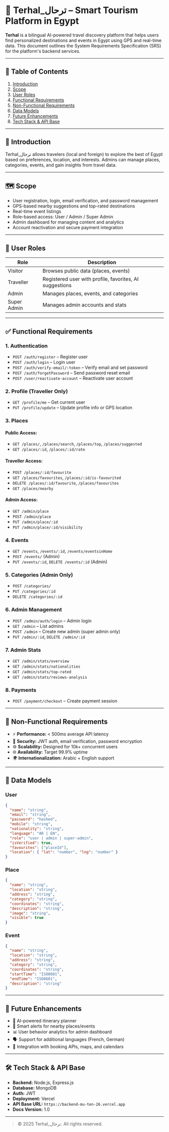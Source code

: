 
# 📌 Terhal_ترحال – Smart Tourism Platform in Egypt

**Terhal** is a bilingual AI-powered travel discovery platform that helps users find personalized destinations and events in Egypt using GPS and real-time data. This document outlines the System Requirements Specification (SRS) for the platform's backend services.

---

## 📖 Table of Contents

1. [Introduction](#introduction)
2. [Scope](#scope)
3. [User Roles](#user-roles)
4. [Functional Requirements](#functional-requirements)
5. [Non-Functional Requirements](#non-functional-requirements)
6. [Data Models](#data-models)
7. [Future Enhancements](#future-enhancements)
8. [Tech Stack & API Base](#tech-stack--api-base)

---

## 📍 Introduction

Terhal_ترحال allows travelers (local and foreign) to explore the best of Egypt based on preferences, location, and interests. Admins can manage places, categories, events, and gain insights from travel data.

---

## 🗺️ Scope

- User registration, login, email verification, and password management
- GPS-based nearby suggestions and top-rated destinations
- Real-time event listings
- Role-based access: User / Admin / Super Admin
- Admin dashboard for managing content and analytics
- Account reactivation and secure payment integration

---

## 👥 User Roles

| Role         | Description                                      |
|--------------|--------------------------------------------------|
| Visitor      | Browses public data (places, events)             |
| Traveller    | Registered user with profile, favorites, AI suggestions |
| Admin        | Manages places, events, and categories           |
| Super Admin  | Manages admin accounts and stats                 |

---

## ✅ Functional Requirements

### 1. **Authentication**

- `POST /auth/register` – Register user
- `POST /auth/login` – Login user
- `POST /auth/verify-email/:token` – Verify email and set password
- `POST /auth/forgetPassword` – Send password reset email
- `POST /user/reactivate-account` – Reactivate user account

### 2. **Profile (Traveller Only)**

- `GET /profile/me` – Get current user
- `PUT /profile/update` – Update profile info or GPS location

### 3. **Places**

#### Public Access:
- `GET /places/`, `/places/search`, `/places/top`, `/places/suggested`
- `GET /places/:id`, `/places/:id/rate`

#### Traveller Access:
- `POST /places/:id/favourite`
- `GET /places/favourites`, `/places/:id/is-favourited`
- `DELETE /places/:id/favourite`, `/places/favourites`
- `GET /places/nearby`

#### Admin Access:
- `GET /admin/place`
- `POST /admin/place`
- `PUT /admin/place/:id`
- `PUT /admin/place/:id/visibility`

### 4. **Events**

- `GET /events`, `/events/:id`, `/events/eventsinHome`
- `POST /events/` (Admin)
- `PUT /events/:id`, `DELETE /events/:id` (Admin)

### 5. **Categories (Admin Only)**

- `POST /categories/`
- `PUT /categories/:id`
- `DELETE /categories/:id`

### 6. **Admin Management**

- `POST /admin/auth/login` – Admin login
- `GET /admin` – List admins
- `POST /admin` – Create new admin (super admin only)
- `PUT /admin/:id`, `DELETE /admin/:id`

### 7. **Admin Stats**

- `GET /admin/stats/overview`
- `GET /admin/stats/nationalities`
- `GET /admin/stats/top-rated`
- `GET /admin/stats/reviews-analysis`

### 8. **Payments**

- `POST /payment/checkout` – Create payment session

---

## 🧪 Non-Functional Requirements

- ⚡ **Performance:** < 500ms average API latency
- 🔐 **Security:** JWT auth, email verification, password encryption
- ⚙️ **Scalability:** Designed for 10k+ concurrent users
- 🌐 **Availability:** Target 99.9% uptime
- 🌍 **Internationalization:** Arabic + English support

---

## 🧾 Data Models

### User
```json
{
  "name": "string",
  "email": "string",
  "password": "hashed",
  "mobile": "string",
  "nationality": "string",
  "language": "AR | EN",
  "role": "user | admin | super-admin",
  "isVerified": true,
  "favourites": ["placeId"],
  "location": { "lat": "number", "lng": "number" }
}
````

### Place

```json
{
  "name": "string",
  "location": "string",
  "address": "string",
  "category": "string",
  "coordinates": "string",
  "description": "string",
  "image": "string",
  "visible": true
}
```

### Event

```json
{
  "name": "string",
  "location": "string",
  "address": "string",
  "category": "string",
  "coordinates": "string",
  "startTime": "ISO8601",
  "endTime": "ISO8601",
  "description": "string"
}
```

---

## 🚀 Future Enhancements

* 🔮 AI-powered itinerary planner
* 📍 Smart alerts for nearby places/events
* 📊 User behavior analytics for admin dashboard
* 🗣️ Support for additional languages (French, German)
* 🔗 Integration with booking APIs, maps, and calendars

---

## 🛠️ Tech Stack & API Base

* **Backend:** Node.js, Express.js
* **Database:** MongoDB
* **Auth:** JWT
* **Deployment:** Vercel
* **API Base URL:** `https://backend-mu-ten-26.vercel.app`
* **Docs Version:** 1.0

---

> © 2025 Terhal\_ترحال. All rights reserved.

